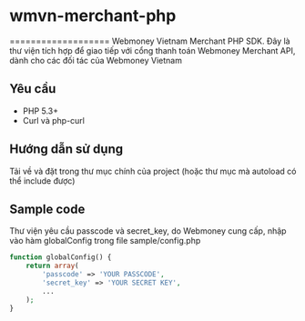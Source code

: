 # wmvn-merchant-php
===================
Webmoney Vietnam Merchant PHP SDK. Đây là thư viện tích hợp để giao tiếp với cổng thanh toán Webmoney Merchant API, dành cho các đối tác của Webmoney Vietnam


Yêu cầu
------------
- PHP 5.3+
- Curl và php-curl


Hướng dẫn sử dụng
-----------------------

Tải về và đặt trong thư mục chính của project (hoặc thư mục mà autoload có thể include được)

Sample code
---------------

Thư viện yêu cầu passcode và secret_key, do Webmoney cung cấp, nhập vào hàm globalConfig trong file sample/config.php

```php
function globalConfig() {
    return array(
        'passcode' => 'YOUR PASSCODE',
        'secret_key' => 'YOUR SECRET KEY',
        ...
    );
}
```
